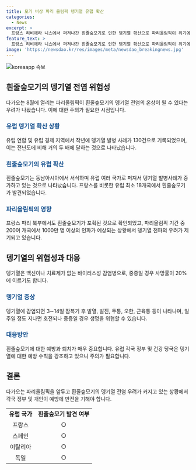```yaml
---
title: 모기 비상 파리 올림픽 뎅기열 유럽 확산
categories:
  - News
excerpt: >
  프랑스 리비에라 니스에서 퍼져나간 흰줄숲모기로 인한 뎅기열 확산으로 파리올림픽이 위기에 처했다! 백신이 없는 뎅기열에 대한 ECDC의 경고 속 축구선수, 관중, 관계자 및 관광객 1000만 명 이상이 몰릴 파리에서 흰줄숲모기가 발견됐다. 이에 따라 뎅기열 환자 증가와 중증 병례 발생 가능성 있음. 더 자세한 내용은 SBS Biz 홈페이지에서 확인해보세요!
feature_text: >
  프랑스 리비에라 니스에서 퍼져나간 흰줄숲모기로 인한 뎅기열 확산으로 파리올림픽이 위기에 처했다! 백신이 없는 뎅기열에 대한 ECDC의 경고 속 축구선수, 관중, 관계자 및 관광객 1000만 명 이상이 몰릴 파리에서 흰줄숲모기가 발견됐다. 이에 따라 뎅기열 환자 증가와 중증 병례 발생 가능성 있음. 더 자세한 내용은 SBS Biz 홈페이지에서 확인해보세요!
image: 'https://newsdao.kr/res/images/meta/newsdao_breakingnews.jpg'
---
```


<p><img src="https://newsdao.kr/res/images/meta/newsdao_breakingnews.jpg" alt="koreaapp 속보" /></p>

<h2 data-ke-size="size26">흰줄숲모기의 뎅기열 전염 위험성</h2>

<p data-ke-size="size16">다가오는 8월에 열리는 파리올림픽이 흰줄숲모기의 뎅기열 전염의 온상이 될 수 있다는 우려가 나왔습니다. 이에 대한 주의가 필요한 시점입니다.</p>

<h3><b><span style="color: #1a5490;">유럽 뎅기열 확산 상황</span></b></h3>

<p data-ke-size="size16">유럽 연합 및 유럽 경제 지역에서 작년에 뎅기열 발병 사례가 130건으로 기록되었으며, 이는 전년도에 비해 거의 두 배에 달하는 것으로 나타났습니다.</p>

<h3><b><span style="color: #1a5490;">흰줄숲모기의 유럽 확산</span></b></h3>

<p data-ke-size="size16">흰줄숲모기는 동남아시아에서 서식하며 유럽 여러 국가로 퍼져서 뎅기열 발병사례가 증가하고 있는 것으로 나타났습니다. 프랑스를 비롯한 유럽 최소 18개국에서 흰줄숲모기가 발견되었습니다.</p>

<h3><b><span style="color: #1a5490;">파리올림픽의 영향</span></b></h3>

<p data-ke-size="size16">프랑스 파리 북부에서도 흰줄숲모기가 포획된 것으로 확인되었고, 파리올림픽 기간 중 200여 개국에서 1000만 명 이상의 인파가 예상되는 상황에서 뎅기열 전파의 우려가 제기되고 있습니다.</p>

<h2 data-ke-size="size26">뎅기열의 위험성과 대응</h2>

<p data-ke-size="size16">뎅기열은 백신이나 치료제가 없는 바이러스성 감염병으로, 중증일 경우 사망률이 20%에 이르기도 합니다.</p>

<h3><b><span style="color: #1a5490;">뎅기열 증상</span></b></h3>

<p data-ke-size="size16">뎅기열에 감염되면 3∼14일 잠복기 후 발열, 발진, 두통, 오한, 근육통 등이 나타나며, 일주일 정도 지나면 호전되나 중증일 경우 생명을 위협할 수 있습니다.</p>

<h3><b><span style="color: #1a5490;">대응방안</span></b></h3>

<p data-ke-size="size16">흰줄숲모기에 대한 예방과 퇴치가 매우 중요합니다. 유럽 각국 정부 및 건강 당국은 뎅기열에 대한 예방 수칙을 강조하고 있으니 주의가 필요합니다.</p>

<h2 data-ke-size="size26">결론</h2>

<p data-ke-size="size16">다가오는 파리올림픽을 앞두고 흰줄숲모기의 뎅기열 전염 우려가 커지고 있는 상황에서 각국 정부 및 개인이 예방에 만전을 기해야 합니다.</p>

<table>
    <tr>
        <td style="text-align: center; height: 17px;"><b>유럽 국가</b></td>
        <td style="text-align: center; height: 17px;"><b>흰줄숲모기 발견 여부</b></td>
    </tr>
    <tr>
        <td style="text-align: center; height: 17px;">프랑스</td>
        <td style="text-align: center; height: 17px;">○</td>
    </tr>
    <tr>
        <td style="text-align: center; height: 17px;">스페인</td>
        <td style="text-align: center; height: 17px;">○</td>
    </tr>
    <tr>
        <td style="text-align: center; height: 17px;">이탈리아</td>
        <td style="text-align: center; height: 17px;">○</td>
    </tr>
    <tr>
        <td style="text-align: center; height: 17px;">독일</td>
        <td style="text-align: center; height: 17px;">○</td>
    </tr>
</table>

<p data-ke-size="size16">&nbsp;</p>

